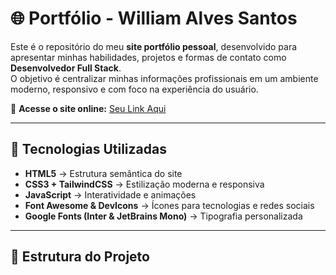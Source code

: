 # 🌐 Portfólio - William Alves Santos

Este é o repositório do meu **site portfólio pessoal**, desenvolvido para apresentar minhas habilidades, projetos e formas de contato como **Desenvolvedor Full Stack**.  
O objetivo é centralizar minhas informações profissionais em um ambiente moderno, responsivo e com foco na experiência do usuário.  

🔗 **Acesse o site online:** [Seu Link Aqui](WilliamAlves06.github.io)

---

## 🚀 Tecnologias Utilizadas

- **HTML5** → Estrutura semântica do site  
- **CSS3 + TailwindCSS** → Estilização moderna e responsiva  
- **JavaScript** → Interatividade e animações  
- **Font Awesome & DevIcons** → Ícones para tecnologias e redes sociais  
- **Google Fonts (Inter & JetBrains Mono)** → Tipografia personalizada  

---

## 📂 Estrutura do Projeto

